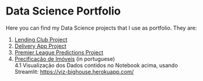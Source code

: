 # Data Science Portfolio

Here you can find my Data Science projects that I use as portfolio. They are:

1. [Lending Club Project](https://github.com/andreqaugusto/Data-Science-Portfolio/blob/master/Lending%20Club%20Project/LendingClub.ipynb)
2. [Delivery App Project](https://github.com/andreqaugusto/Data-Science-Portfolio/blob/master/Delivery%20App%20Project/Delivery%20App.ipynb)
3. [Premier League Predictions Project](https://github.com/andreqaugusto/Data-Science-Portfolio/blob/master/Premier%20League%20Predictions%20Project/Premier%20League%20Predictions.ipynb)
4. [Precificação de Imóveis](https://github.com/andreqaugusto/Data-Science-Portfolio/blob/master/Precifica%C3%A7%C3%A3o%20de%20Im%C3%B3veis/Precifica%C3%A7%C3%A3o%20de%20Im%C3%B3veis.ipynb) (in portuguese) <br>
  4.1 Visualização dos Dados contidos no Notebook acima, usando Streamlit: https://viz-bighouse.herokuapp.com/

